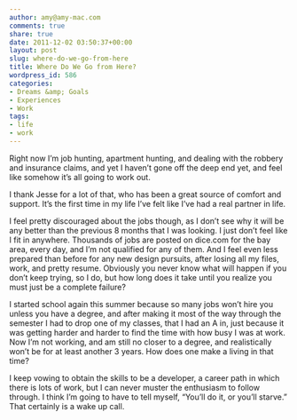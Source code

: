 ```yaml
---
author: amy@amy-mac.com
comments: true
share: true
date: 2011-12-02 03:50:37+00:00
layout: post
slug: where-do-we-go-from-here
title: Where Do We Go from Here?
wordpress_id: 586
categories:
- Dreams &amp; Goals
- Experiences
- Work
tags:
- life
- work
---
```


Right now I’m job hunting, apartment hunting, and dealing with the robbery and insurance claims, and yet I haven’t gone off the deep end yet, and feel like somehow it’s all going to work out.

I thank Jesse for a lot of that, who has been a great source of comfort and support. It’s the first time in my life I’ve felt like I’ve had a real partner in life.

I feel pretty discouraged about the jobs though, as I don’t see why it will be any better than the previous 8 months that I was looking. I just don’t feel like I fit in anywhere. Thousands of jobs are posted on dice.com for the bay area, every day, and I’m not qualified for any of them. And I feel even less prepared than before for any new design pursuits, after losing all my files, work, and pretty resume. Obviously you never know what will happen if you don’t keep trying, so I do, but how long does it take until you realize you must just be a complete failure?

I started school again this summer because so many jobs won’t hire you unless you have a degree, and after making it most of the way through the semester I had to drop one of my classes, that I had an A in, just because it was getting harder and harder to find the time with how busy I was at work. Now I’m not working, and am still no closer to a degree, and realistically won’t be for at least another 3 years. How does one make a living in that time?

I keep vowing to obtain the skills to be a developer, a career path in which there is lots of work, but I can never muster the enthusiasm to follow through. I think I’m going to have to tell myself, “You’ll do it, or you’ll starve.” That certainly is a wake up call.
